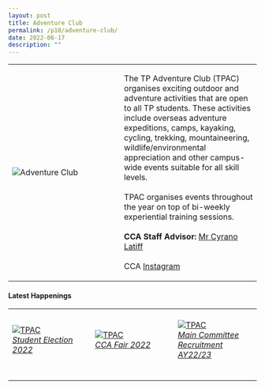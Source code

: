 ```yaml
---
layout: post
title: Adventure Club
permalink: /p10/adventure-club/
date: 2022-06-17
description: ""
---
```

<div>
    <table>
        <tr>
            <td style="width:45%"><image src="/images/CCA_ac.jpg" style="display:block;margin-left:auto;margin-right:auto;" alt="Adventure Club"></image></td>
            <td>
                <p>
                    The TP Adventure Club (TPAC) organises exciting outdoor and adventure activities that are open to all TP students. These activities include overseas adventure expeditions, camps, kayaking, cycling, trekking, mountaineering, wildlife/environmental appreciation and other campus-wide events suitable for all skill levels.<br>
                    <br>
                    TPAC organises events throughout the year on top of bi-weekly experiential training sessions.<br>
                    <br>
                    <b>CCA Staff Advisor:</b> <a href="mailto:cyrano_latiff@tp.edu.sg">Mr Cyrano Latiff</a><br>
                    <br>
                    CCA <a href="https://www.instagram.com/tpadventureclub">Instagram</a>
                </p>
            </td>
        </tr>
    </table>
</div>

#### Latest Happenings

<div>
    <table>
        <tr>
            <td style="width:33%"><br>
                <a href="https://www.instagram.com/p/CdaCTgcJKwv/">
                    <image src="/images/P10/TPAC_Student Election 2022.png" style="display:block;margin-left:auto;margin-right:auto;" alt="TPAC">
                    <h6 style="margin-top:0%">Student Election 2022</h6>
                    </image>
                </a>
            </td>
            <td style="width:33%"><br>
                <a href="https://www.instagram.com/p/CcngsXAJz5K/">
                    <image src="/images/P10/TPAC_CCA Fair 2022.png" style="display:block;margin-left:auto;margin-right:auto;" alt="TPAC">
                    <h6 style="margin-top:0%">CCA Fair 2022</h6>
                    </image>
                </a>
            </td>
            <td style="width:33%"><br>
                <a href="https://www.instagram.com/p/Cbhc1YiJeqm/">
                    <image src="/images/P10/TPAC_Main Committee Recruitment AY22-23.png" style="display:block;margin-left:auto;margin-right:auto;" alt="TPAC">
                    <h6 style="margin-top:0%">Main Committee Recruitment AY22/23</h6>    
                    </image>
                </a>
            </td>
        </tr>
    </table>
</div>